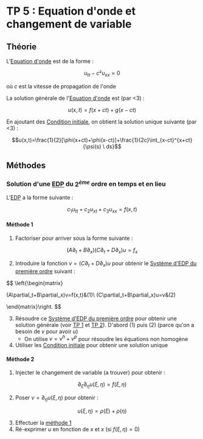# TP 5 : Equation d'onde et changement de variable

## Théorie

L'[Equation d'onde](../Notion/Equation%20d'onde.md) est de la forme :

$$u_{tt} - c² u_{xx} = 0$$

où $c$ est la vitesse de propagation de l'onde

La solution générale de l'[Equation d'onde](../Notion/Equation%20d'onde.md) est (par <3) :

$$u(x,t)=f(x+ct)+g(x-ct)$$

En ajoutant des [Condition initiale](../Notion/Condition%20initiale.md), on obtient la solution unique suivante (par <3) :

$$u(x,t)=\frac{1}{2}[\phi(x+ct)+\phi(x-ct)]+\frac{1}{2c}\int_{x-ct}^{x+ct}{\psi(s) \ ds}$$

## Méthodes

### Solution d'une [EDP](../Notion/EDP.md) du $2^{ème}$ ordre en temps et en lieu

L'[EDP](../Notion/EDP.md) a la forme suivante :

$$c_1u_{tt}+c_2 u_{xt} +c_3u_{xx}=f(x,t)$$

#### Méthode 1

1. Factoriser pour arriver sous la forme suivante :

$$(A\partial_t+B\partial_x)(C\partial_t+D\partial_x)u=f_x$$

2. Introduire la fonction $v=(C\partial_t+D\partial_x)u$ pour obtenir le [Système d'EDP du première ordre](../Notion/Système%20d'EDP%20du%20première%20ordre.md) suivant :

$$
\left\{\begin{matrix}

(A\partial_t+B\partial_x)v=f(x,t)&(1)\\
(C\partial_t+B\partial_x)u=v&(2)

\end{matrix}\right.
$$

3. Résoudre ce [Système d'EDP du première ordre](../Notion/Système%20d'EDP%20du%20première%20ordre.md) pour obtenir une solution générale (voir [TP 1](TP%201.md) et [TP 2](TP%202.md)). D'abord $(1)$ puis $(2)$ (parce qu'on a besoin de $v$ pour avoir $u$)
	- On utilise $v=v^h+v^p$ pour résoudre les équations non homogène
4. Utiliser les [Condition initiale](../Notion/Condition%20initiale.md) pour obtenir une solution unique

#### Méthode 2

1. Injecter le changement de variable (a trouver) pour obtenir :

$$\partial_\xi \partial_\eta u(\xi,\eta)=f(\xi,\eta)$$

2. Poser $v=\partial_\eta u(\xi,\eta)$ pour obtenir :

$$u(\xi,\eta)=\rho(\xi)+\rho(\eta)$$

3. Effectuer la [méthode 1](#Méthode%201)
4. Ré-exprimer $u$ en fonction de $x$ et $x$ (si $f(\xi, \eta) = 0$)